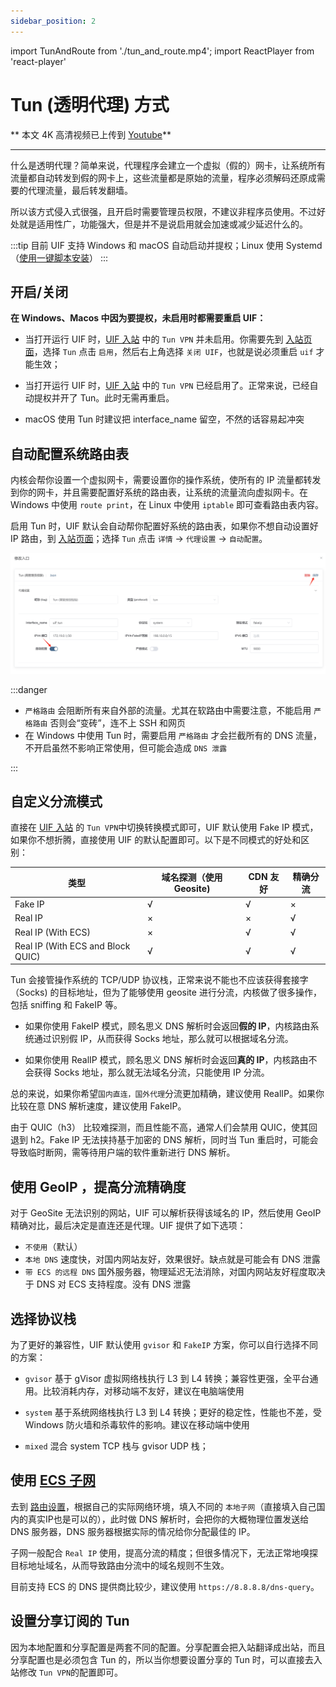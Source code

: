 ```yaml
---
sidebar_position: 2
---
```


import TunAndRoute from './tun_and_route.mp4';
import ReactPlayer from 'react-player'

# Tun (透明代理) 方式

** 本文 4K 高清视频已上传到 [Youtube](https://www.youtube.com/watch?v=7TeRvFJAi1A)**

<ReactPlayer controls url={TunAndRoute}  width="100%" height="100%" />

---

什么是透明代理？简单来说，代理程序会建立一个虚拟（假的）网卡，让系统所有流量都自动转发到假的网卡上，这些流量都是原始的流量，程序必须解码还原成需要的代理流量，最后转发翻墙。

所以该方式侵入式很强，且开启时需要管理员权限，不建议非程序员使用。不过好处就是适用性广，功能强大，但是并不是说启用就会加速或减少延迟什么的。

:::tip
目前 UIF 支持 Windows 和 macOS 自动启动并提权；Linux 使用 Systemd（[使用一键脚本安装](../outbound/myself.md#2-一键脚本安装-uif-主程序)）
:::

## 开启/关闭

**在 Windows、Macos 中因为要提权，未启用时都需要重启 UIF：**

- 当打开运行 UIF 时，[UIF 入站](http://ui4freedom.org/#/in/my) 中的 `Tun VPN` 并未启用。你需要先到 [入站页面](https://uiforfreedom.github.io/#/in/my)，选择 `Tun` 点击 `启用`，然后右上角选择 `关闭 UIF`，也就是说必须重启 `uif` 才能生效；

- 当打开运行 UIF 时，[UIF 入站](http://ui4freedom.org/#/in/my) 中的 `Tun VPN` 已经启用了。正常来说，已经自动提权并开了 Tun。此时无需再重启。

- macOS 使用 Tun 时建议把 interface_name 留空，不然的话容易起冲突

## 自动配置系统路由表

内核会帮你设置一个虚拟网卡，需要设置你的操作系统，使所有的 IP 流量都转发到你的网卡，并且需要配置好系统的路由表，让系统的流量流向虚拟网卡。在 Windows 中使用 `route print`，在 Linux 中使用 `iptable` 即可查看路由表内容。

启用 Tun 时，UIF 默认会自动帮你配置好系统的路由表，如果你不想自动设置好 IP 路由，到 [入站页面](https://uiforfreedom.github.io/#/in/my)；选择 `Tun` 点击 `详情` -> `代理设置` -> `自动配置`。

![pic alt](./img/3.png)

:::danger

- `严格路由` 会阻断所有来自外部的流量。尤其在软路由中需要注意，不能启用 `严格路由` 否则会“变砖”，连不上 SSH 和网页
- 在 Windows 中使用 Tun 时，需要启用 `严格路由` 才会拦截所有的 DNS 流量，不开启虽然不影响正常使用，但可能会造成 `DNS 泄露`

:::

## 自定义分流模式

直接在 [UIF 入站](http://ui4freedom.org/#/in/my) 的 `Tun VPN`中切换转换模式即可，UIF 默认使用 Fake IP 模式，如果你不想折腾，直接使用 UIF 的默认配置即可。以下是不同模式的好处和区别：

| 类型                              | 域名探测（使用 Geosite) | CDN 友好 | 精确分流 |
| --------------------------------- | ----------------------- | -------- | -------- |
| Fake IP                           | √                       | √        | ×        |
| Real IP                           | ×                       | ×        | √        |
| Real IP (With ECS)                | ×                       | √        | √        |
| Real IP (With ECS and Block QUIC) | √                       | √        | √        |

Tun 会接管操作系统的 TCP/UDP 协议栈，正常来说不能也不应该获得套接字（Socks) 的目标地址，但为了能够使用 geosite 进行分流，内核做了很多操作，包括 sniffing 和 FakeIP 等。

- 如果你使用 FakeIP 模式，顾名思义 DNS 解析时会返回**假的 IP**，内核路由系统通过识别假 IP，从而获得 Socks 地址，那么就可以根据域名分流。

- 如果你使用 RealIP 模式，顾名思义 DNS 解析时会返回**真的 IP**，内核路由不会获得 Socks 地址，那么就无法域名分流，只能使用 IP 分流。

总的来说，如果你希望`国内直连，国外代理`分流更加精确，建议使用 RealIP。如果你比较在意 DNS 解析速度，建议使用 FakeIP。

由于 QUIC（h3） 比较难探测，而且性能不高，通常人们会禁用 QUIC，使其回退到 h2。Fake IP 无法挟持基于加密的 DNS 解析，同时当 Tun 重启时，可能会导致临时断网，需等待用户端的软件重新进行 DNS 解析。

## 使用 GeoIP ，提高分流精确度

对于 GeoSite 无法识别的网站，UIF 可以解析获得该域名的 IP，然后使用 GeoIP 精确对比，最后决定是直连还是代理。UIF 提供了如下选项：

- `不使用`（默认）
- `本地 DNS` 速度快，对国内网站友好，效果很好。缺点就是可能会有 DNS 泄露
- `带 ECS 的远程 DNS` 国外服务器，物理延迟无法消除，对国内网站友好程度取决于 DNS 对 ECS 支持程度。没有 DNS 泄露

## 选择协议栈

为了更好的兼容性，UIF 默认使用 `gvisor` 和 `FakeIP` 方案，你可以自行选择不同的方案：

- `gvisor`
  基于 gVisor 虚拟网络栈执行 L3 到 L4 转换；兼容性更强，全平台通用。比较消耗内存，对移动端不友好，建议在电脑端使用

- `system`
  基于系统网络栈执行 L3 到 L4 转换；更好的稳定性，性能也不差，受 Windows 防火墙和杀毒软件的影响。建议在移动端中使用

- `mixed`
  混合 system TCP 栈与 gvisor UDP 栈；

## 使用 [ECS 子网](https://en.wikipedia.org/wiki/EDNS_Client_Subnet)

去到 [路由设置](http://ui4freedom.org/#/route/my)，根据自己的实际网络环境，填入不同的 `本地子网`（直接填入自己国内的真实IP也是可以的），此时做 DNS 解析时，会把你的大概物理位置发送给 DNS 服务器，DNS 服务器根据实际的情况给你分配最佳的 IP。

子网一般配合 `Real IP` 使用，提高分流的精度；但很多情况下，无法正常地嗅探目标地址域名，从而导致路由分流中的域名规则不生效。

目前支持 ECS 的 DNS 提供商比较少，建议使用 `https://8.8.8.8/dns-query`。

## 设置分享订阅的 Tun

因为本地配置和分享配置是两套不同的配置。分享配置会把入站翻译成出站，而且分享配置也是必须包含 Tun 的，所以当你想要设置分享的 Tun 时，可以直接去入站修改 `Tun VPN`的配置即可。
